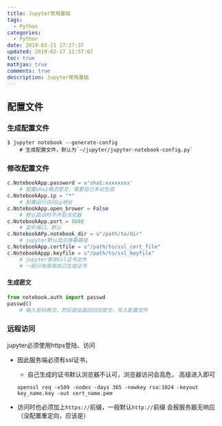 ```yaml
---
title: Jupyter常用基础
tags:
  - Python
categories:
  - Python
date: 2019-03-21 17:27:37
updated: 2019-02-17 11:57:07
toc: true
mathjax: true
comments: true
description: Jupyter常用基础
---
```


##	配置文件

###	生成配置文件

```
$ jupyter notebook --generate-config
	# 生成配置文件，默认为`~/jupyter/jupyter-notebook-config.py`
```

###	修改配置文件

```python
c.NotebookApp.password = u'sha1:xxxxxxxx'
	# 配置sha1格式密文，需要自己手动生成
c.NotebookApp.ip = "*"
	# 配置运行访问ip地址
c.NotebookApp.open_brower = False
	# 默认启动时不开启浏览器
c.NotebookApp.port = 8888
	# 监听端口，默认
c.NotebookAPp.notebook_dir = u"/path/to/dir"
	# jupyter默认显示羡慕路径
c.NotebookApp.certfile = u"/path/to/ssl_cert_file"
c.NotebookAppp.keyfile = u"/path/to/ssl_keyfile"
	# jupyter使用ssl证书文件
	# 一般只有使用自己生成证书
```

####	生成密文

```python
from notebook.auth import passwd
passwd()
	# 输入密码两次，然后就会返回对应密文，写入配置文件
```
###	远程访问

jupyter必须使用https登陆、访问

-	因此服务端必须有ssl证书，
	-	自己生成的证书默认浏览器不认可，浏览器访问会高危，
		高级进入即可
	```shell
	openssl req -x509 -nodes -days 365 -newkey rsa:1024 -keyout key_name.key -out cert_name.pem
	```

-	访问时也必须加上`https://`前缀，一般默认`http://`前缀
	会报服务器无响应（没配置重定向，应该是）
